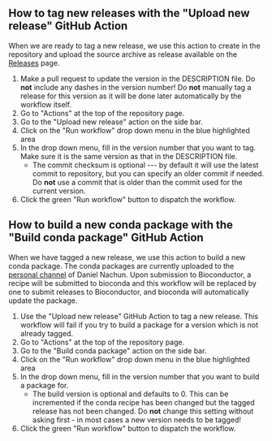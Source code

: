 ## How to tag new releases with the "Upload new release" GitHub Action
When we are ready to tag a new release, we use this action to create in the repository and upload the source archive as release available on the [Releases](https://github.com/StatFunGen/colocboost/releases) page.
1. Make a pull request to update the version in the DESCRIPTION file.  Do **not** include any dashes in the version number! Do **not** manually tag a release for this version as it will be done later automatically by the workflow itself. 
2. Go to "Actions" at the top of the repository page.
3. Go to the "Upload new release" action on the side bar.
4. Click on the "Run workflow" drop down menu in the blue highlighted area
5. In the drop down menu, fill in the version number that you want to tag.  Make sure it is the same version as that in the DESCRIPTION file.
   - The commit checksum is optional --- by default it will use the latest commit to repository, but you can specify an older commit if needed.  Do **not** use a commit that is older than the commit used for the current version.
6. Click the green "Run workflow" button to dispatch the workflow.
## How to build a new conda package with the "Build conda package" GitHub Action
When we have tagged a new release, we use this action to build a new conda package.  The conda packages are currently uploaded to the [personal channel](https://anaconda.org/dnachun) of Daniel Nachun.  Upon submission to Bioconductor, a recipe will be submitted to bioconda and this workflow will be replaced by one to submit releases to Bioconductor, and bioconda will automatically update the package.
1. Use the "Upload new release" GitHub Action to tag a new release.  This workflow will fail if you try to build a package for a version which is not already tagged.
2. Go to "Actions" at the top of the repository page.
3. Go to the "Build conda package" action on the side bar.
4. Click on the "Run workflow" drop down menu in the blue highlighted area
5. In the drop down menu, fill in the version number that you want to build a package for.
   - The build version is optional and defaults to 0.  This can be incremented if the conda recipe has been changed but the tagged release has not been changed.  Do **not** change this setting without asking first - in most cases a new version needs to be tagged!
6. Click the green "Run workflow" button to dispatch the workflow.
